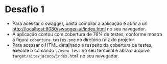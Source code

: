 # Desafio 1

- Para acessar o swagger, basta compilar a aplicação e abrir a url [http://localhost:8080/swagger-ui/index.html](http://localhost:8080/swagger-ui/index.html) no seu navegador.
- A aplicação contou com cobertura de 76% de testes, conforme mostra a figura `cobertura_testes.png` no diretório raíz do projeto:
- Para acessar o HTML detalhado a respeito da cobertura de testes, execute o comando `./mvnw test` no seu terminal e abra o arquivo `target/site/jacoco/index.html` no seu navegador.